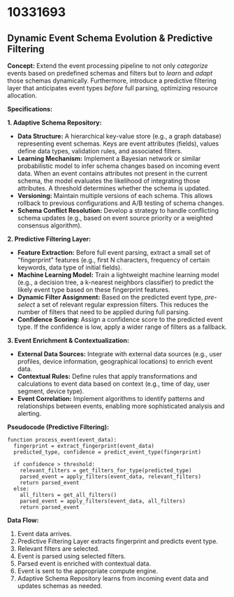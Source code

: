 # 10331693

## Dynamic Event Schema Evolution & Predictive Filtering

**Concept:** Extend the event processing pipeline to not only *categorize* events based on predefined schemas and filters but to *learn* and *adapt* those schemas dynamically. Furthermore, introduce a predictive filtering layer that anticipates event types *before* full parsing, optimizing resource allocation.

**Specifications:**

**1. Adaptive Schema Repository:**

*   **Data Structure:** A hierarchical key-value store (e.g., a graph database) representing event schemas. Keys are event attributes (fields), values define data types, validation rules, and associated filters.
*   **Learning Mechanism:** Implement a Bayesian network or similar probabilistic model to infer schema changes based on incoming event data.  When an event contains attributes not present in the current schema, the model evaluates the likelihood of integrating those attributes.  A threshold determines whether the schema is updated.
*   **Versioning:** Maintain multiple versions of each schema. This allows rollback to previous configurations and A/B testing of schema changes.
*   **Schema Conflict Resolution:** Develop a strategy to handle conflicting schema updates (e.g., based on event source priority or a weighted consensus algorithm).

**2. Predictive Filtering Layer:**

*   **Feature Extraction:** Before full event parsing, extract a small set of "fingerprint" features (e.g., first N characters, frequency of certain keywords, data type of initial fields).
*   **Machine Learning Model:** Train a lightweight machine learning model (e.g., a decision tree, a k-nearest neighbors classifier) to predict the likely event type based on these fingerprint features.
*   **Dynamic Filter Assignment:**  Based on the predicted event type, *pre-select* a set of relevant regular expression filters. This reduces the number of filters that need to be applied during full parsing.
*   **Confidence Scoring:**  Assign a confidence score to the predicted event type. If the confidence is low, apply a wider range of filters as a fallback.

**3. Event Enrichment & Contextualization:**

*   **External Data Sources:** Integrate with external data sources (e.g., user profiles, device information, geographical locations) to enrich event data.
*   **Contextual Rules:** Define rules that apply transformations and calculations to event data based on context (e.g., time of day, user segment, device type).
*   **Event Correlation:**  Implement algorithms to identify patterns and relationships between events, enabling more sophisticated analysis and alerting.

**Pseudocode (Predictive Filtering):**

```
function process_event(event_data):
  fingerprint = extract_fingerprint(event_data)
  predicted_type, confidence = predict_event_type(fingerprint)

  if confidence > threshold:
    relevant_filters = get_filters_for_type(predicted_type)
    parsed_event = apply_filters(event_data, relevant_filters)
    return parsed_event
  else:
    all_filters = get_all_filters()
    parsed_event = apply_filters(event_data, all_filters)
    return parsed_event
```

**Data Flow:**

1.  Event data arrives.
2.  Predictive Filtering Layer extracts fingerprint and predicts event type.
3.  Relevant filters are selected.
4.  Event is parsed using selected filters.
5.  Parsed event is enriched with contextual data.
6.  Event is sent to the appropriate compute engine.
7.  Adaptive Schema Repository learns from incoming event data and updates schemas as needed.